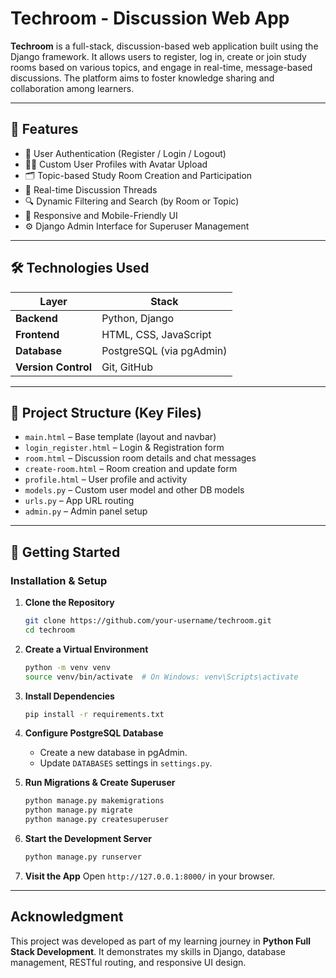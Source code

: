 
# Techroom - Discussion Web App

**Techroom** is a full-stack, discussion-based web application built using the Django framework. It allows users to register, log in, create or join study rooms based on various topics, and engage in real-time, message-based discussions. The platform aims to foster knowledge sharing and collaboration among learners.

---

## 🔑 Features

- 🔐 User Authentication (Register / Login / Logout)  
- 🧑‍💻 Custom User Profiles with Avatar Upload  
- 🗂️ Topic-based Study Room Creation and Participation  
- 💬 Real-time Discussion Threads  
- 🔍 Dynamic Filtering and Search (by Room or Topic)  
- 📱 Responsive and Mobile-Friendly UI  
- ⚙️ Django Admin Interface for Superuser Management  

---

## 🛠️ Technologies Used

| Layer       | Stack                      |
|-------------|----------------------------|
| **Backend** | Python, Django             |
| **Frontend**| HTML, CSS, JavaScript      |
| **Database**| PostgreSQL (via pgAdmin)   |
| **Version Control** | Git, GitHub       |

---

## 📁 Project Structure (Key Files)

- `main.html` – Base template (layout and navbar)  
- `login_register.html` – Login & Registration form  
- `room.html` – Discussion room details and chat messages  
- `create-room.html` – Room creation and update form  
- `profile.html` – User profile and activity  
- `models.py` – Custom user model and other DB models  
- `urls.py` – App URL routing  
- `admin.py` – Admin panel setup  

---

## 🚀 Getting Started

### Installation & Setup

1. **Clone the Repository**
   ```bash
   git clone https://github.com/your-username/techroom.git
   cd techroom
   ```

2. **Create a Virtual Environment**
   ```bash
   python -m venv venv
   source venv/bin/activate  # On Windows: venv\Scripts\activate
   ```

3. **Install Dependencies**
   ```bash
   pip install -r requirements.txt
   ```

4. **Configure PostgreSQL Database**
   - Create a new database in pgAdmin.
   - Update `DATABASES` settings in `settings.py`.

5. **Run Migrations & Create Superuser**
   ```bash
   python manage.py makemigrations
   python manage.py migrate
   python manage.py createsuperuser
   ```

6. **Start the Development Server**
   ```bash
   python manage.py runserver
   ```

7. **Visit the App**
   Open `http://127.0.0.1:8000/` in your browser.

---

##  Acknowledgment

This project was developed as part of my learning journey in **Python Full Stack Development**. It demonstrates my skills in Django, database management, RESTful routing, and responsive UI design.
